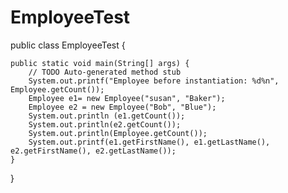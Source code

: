 # EmployeeTest
public class EmployeeTest {

	public static void main(String[] args) {
		// TODO Auto-generated method stub
		System.out.printf("Employee before instantiation: %d%n", Employee.getCount());
		Employee e1= new Employee("susan", "Baker");
		Employee e2 = new Employee("Bob", "Blue");
		System.out.println (e1.getCount());
		System.out.println(e2.getCount());
		System.out.println(Employee.getCount());
		System.out.printf(e1.getFirstName(), e1.getLastName(), e2.getFirstName(), e2.getLastName());
	}

}
